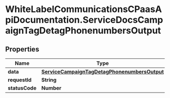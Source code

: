 # WhiteLabelCommunicationsCPaasApiDocumentation.ServiceDocsCampaignTagDetagPhonenumbersOutput

## Properties

Name | Type | Description | Notes
------------ | ------------- | ------------- | -------------
**data** | [**ServiceCampaignTagDetagPhonenumbersOutput**](ServiceCampaignTagDetagPhonenumbersOutput.md) |  | [optional] 
**requestId** | **String** |  | [optional] 
**statusCode** | **Number** |  | [optional] 



